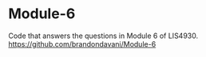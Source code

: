 # Module-6
Code that answers the questions in Module 6 of LIS4930.
https://github.com/brandondavani/Module-6
